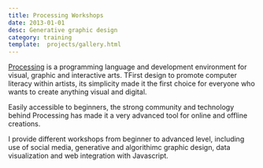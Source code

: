 ```yaml
---
title: Processing Workshops
date: 2013-01-01
desc: Generative graphic design
category: training
template:  projects/gallery.html
---
```


[Processing](http://processing.org) is a programming language and development environment for visual, graphic and interactive arts. TFirst design to promote computer literacy within artists, its simplicity made it the first choice for everyone who wants to create anything visual and digital.


Easily accessible to beginners, the strong community and technology behind Processing has made it a very advanced tool for online and offline creations.

I provide different workshops from beginner to advanced level, including use of social media, generative and algorithimc graphic design, data visualization and web integration with Javascript.
